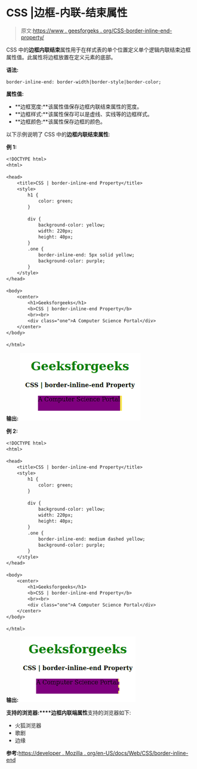 # CSS |边框-内联-结束属性

> 原文:[https://www . geesforgeks . org/CSS-border-inline-end-property/](https://www.geeksforgeeks.org/css-border-inline-end-property/)

CSS 中的**边框内联结束**属性用于在样式表的单个位置定义单个逻辑内联结束边框属性值。此属性将边框放置在定义元素的底部。

**语法:**

```
border-inline-end: border-width|border-style|border-color;
```

**属性值:**

*   **边框宽度:**该属性值保存边框内联结束属性的宽度。
*   **边框样式:**该属性保存可以是虚线、实线等的边框样式。
*   **边框颜色:**该属性保存边框的颜色。

以下示例说明了 CSS 中的**边框内联结束属性**:

**例 1:**

```
<!DOCTYPE html>
<html>

<head>
    <title>CSS | border-inline-end Property</title>
    <style>
        h1 {
            color: green;
        }

        div {
            background-color: yellow;
            width: 220px;
            height: 40px;
        }
        .one {
            border-inline-end: 5px solid yellow;
            background-color: purple;
        }
    </style>
</head>

<body>
    <center>
        <h1>Geeksforgeeks</h1>
        <b>CSS | border-inline-end Property</b>
        <br><br>
        <div class="one">A Computer Science Portal</div>
    </center>
</body>

</html>
```

**输出:**
![](img/f4b5772d9819c78ff37c72543e26633a.png)

**例 2:**

```
<!DOCTYPE html>
<html>

<head>
    <title>CSS | border-inline-end Property</title>
    <style>
        h1 {
            color: green;
        }

        div {
            background-color: yellow;
            width: 220px;
            height: 40px;
        }
        .one {
            border-inline-end: medium dashed yellow;
            background-color: purple;
        }
    </style>
</head>

<body>
    <center>
        <h1>Geeksforgeeks</h1>
        <b>CSS | border-inline-end Property</b>
        <br><br>
        <div class="one">A Computer Science Portal</div>
    </center>
</body>

</html>
```

**输出:**
![](img/e63a2a2f691c356c6f1b8adae01629c6.png)

**支持的浏览器:****边框内联端属性**支持的浏览器如下:

*   火狐浏览器
*   歌剧
*   边缘

**参考:**[https://developer . Mozilla . org/en-US/docs/Web/CSS/border-inline-end](https://developer.mozilla.org/en-US/docs/Web/CSS/border-inline-end)